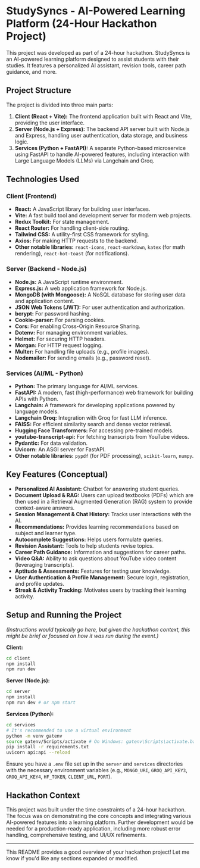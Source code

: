 # StudySyncs - AI-Powered Learning Platform (24-Hour Hackathon Project)

This project was developed as part of a 24-hour hackathon. StudySyncs is an AI-powered learning platform designed to assist students with their studies. It features a personalized AI assistant, revision tools, career path guidance, and more.

## Project Structure

The project is divided into three main parts:

1.  **Client (React + Vite):** The frontend application built with React and Vite, providing the user interface.
2.  **Server (Node.js + Express):** The backend API server built with Node.js and Express, handling user authentication, data storage, and business logic.
3.  **Services (Python + FastAPI):** A separate Python-based microservice using FastAPI to handle AI-powered features, including interaction with Large Language Models (LLMs) via Langchain and Groq.

## Technologies Used

### Client (Frontend)

*   **React:** A JavaScript library for building user interfaces.
*   **Vite:** A fast build tool and development server for modern web projects.
*   **Redux Toolkit:** For state management.
*   **React Router:** For handling client-side routing.
*   **Tailwind CSS:** A utility-first CSS framework for styling.
*   **Axios:** For making HTTP requests to the backend.
*   **Other notable libraries:** `react-icons`, `react-markdown`, `katex` (for math rendering), `react-hot-toast` (for notifications).

### Server (Backend - Node.js)

*   **Node.js:** A JavaScript runtime environment.
*   **Express.js:** A web application framework for Node.js.
*   **MongoDB (with Mongoose):** A NoSQL database for storing user data and application content.
*   **JSON Web Tokens (JWT):** For user authentication and authorization.
*   **bcrypt:** For password hashing.
*   **Cookie-parser:** For parsing cookies.
*   **Cors:** For enabling Cross-Origin Resource Sharing.
*   **Dotenv:** For managing environment variables.
*   **Helmet:** For securing HTTP headers.
*   **Morgan:** For HTTP request logging.
*   **Multer:** For handling file uploads (e.g., profile images).
*   **Nodemailer:** For sending emails (e.g., password reset).

### Services (AI/ML - Python)

*   **Python:** The primary language for AI/ML services.
*   **FastAPI:** A modern, fast (high-performance) web framework for building APIs with Python.
*   **Langchain:** A framework for developing applications powered by language models.
*   **Langchain Groq:** Integration with Groq for fast LLM inference.
*   **FAISS:** For efficient similarity search and dense vector retrieval.
*   **Hugging Face Transformers:** For accessing pre-trained models.
*   **youtube-transcript-api:** For fetching transcripts from YouTube videos.
*   **Pydantic:** For data validation.
*   **Uvicorn:** An ASGI server for FastAPI.
*   **Other notable libraries:** `pypdf` (for PDF processing), `scikit-learn`, `numpy`.

## Key Features (Conceptual)

*   **Personalized AI Assistant:** Chatbot for answering student queries.
*   **Document Upload & RAG:** Users can upload textbooks (PDFs) which are then used in a Retrieval Augmented Generation (RAG) system to provide context-aware answers.
*   **Session Management & Chat History:** Tracks user interactions with the AI.
*   **Recommendations:** Provides learning recommendations based on subject and learner type.
*   **Autocomplete Suggestions:** Helps users formulate queries.
*   **Revision Assistant:** Tools to help students revise topics.
*   **Career Path Guidance:** Information and suggestions for career paths.
*   **Video Q&A:** Ability to ask questions about YouTube video content (leveraging transcripts).
*   **Aptitude & Assessments:** Features for testing user knowledge.
*   **User Authentication & Profile Management:** Secure login, registration, and profile updates.
*   **Streak & Activity Tracking:** Motivates users by tracking their learning activity.

## Setup and Running the Project

*(Instructions would typically go here, but given the hackathon context, this might be brief or focused on how it was run during the event.)*

**Client:**
```bash
cd client
npm install
npm run dev
```

**Server (Node.js):**
```bash
cd server
npm install
npm run dev # or npm start
```

**Services (Python):**
```bash
cd services
# It's recommended to use a virtual environment
python -m venv gatenv
source gatenv/Scripts/activate # On Windows: gatenv\Scripts\activate.bat
pip install -r requirements.txt
uvicorn api:api --reload
```
Ensure you have a `.env` file set up in the `server` and `services` directories with the necessary environment variables (e.g., `MONGO_URI`, `GROQ_API_KEY3`, `GROQ_API_KEY4`, `HF_TOKEN`, `CLIENT_URL`, `PORT`).

## Hackathon Context

This project was built under the time constraints of a 24-hour hackathon. The focus was on demonstrating the core concepts and integrating various AI-powered features into a learning platform. Further development would be needed for a production-ready application, including more robust error handling, comprehensive testing, and UI/UX refinements.

---

This README provides a good overview of your hackathon project! Let me know if you'd like any sections expanded or modified.
